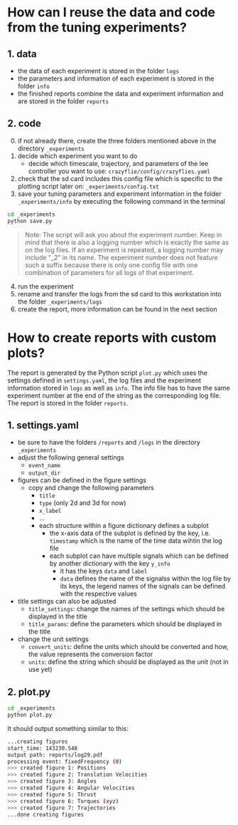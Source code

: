 # How can I reuse the data and code from the tuning experiments?

## 1. data

- the data of each experiment is stored in the folder ```logs```
- the parameters and information of each experiment is stored in the folder ```info```
- the finished reports combine the data and experiment information and are stored in the folder ```reports```

## 2. code

0. if not already there, create the three folders mentioned above in the directory ```_experiments```
1. decide which experiment you want to do
    - decide which timescale, trajectory, and parameters of the lee controller you want to use: ```crazyflie/config/crazyflies.yaml```
2. check that the sd card includes this config file which is specific to the plotting script later on: ```_experiments/config.txt```
3. save your tuning parameters and experiment information in the folder ```_experiments/info``` by executing the following command in the terminal

```bash
cd _experiments
python save.py
```

> Note: The script will ask you about the experiment number. Keep in mind that there is also a logging number which is exactly the same as on the log files. If an experiment is repeated, a logging number may include "_2" in its name. The experiment number does not feature such a suffix because there is only one config file with one combination of parameters for all logs of that experiment.

4. run the experiment
5. rename and transfer the logs from the sd card to this workstation into the folder ```_experiments/logs```
6. create the report, more information can be found in the next section

# How to create reports with custom plots?

The report is generated by the Python script ```plot.py``` which uses the settings defined in ```settings.yaml```, the log files and the experiment information stored in ```logs``` as well as ```info```. The info file has to have the same experiment number at the end of the string as the corresponding log file. The report is stored in the folder ```reports```.

## 1. settings.yaml

- be sure to have the folders ```/reports``` and ```/logs``` in the directory ```_experiments```
- adjust the following general settings
    - ```event_name```
    - ```output_dir```
- figures can be defined in the figure settings
    - copy and change the following parameters
        - ```title```
        - ```type``` (only 2d and 3d for now)
        - ```x_label```
        - ...
        - each structure within a figure dictionary defines a subplot
            - the x-axis data of the subplot is defined by the key, i.e. ```timestamp``` which is the name of the time data wihtin the log file
            - each subplot can have multiple signals which can be defined by another dictionary with the key ```y_info```
                - it has the keys ```data``` and ```label```
                - ```data``` defines the name of the signalss within the log file by its keys, the legend names of the signals can be defined with the respective values
- title settings can also be adjusted
    - ```title_settings```: change the names of the settings which should be displayed in the title
    - ```title_params```: define the parameters which should be displayed in the title
- change the unit settings
    - ```convert_units```: define the units which should be converted and how, the value represents the conversion factor
    - ```units```: define the string which should be displayed as the unit (not in use yet)

## 2. plot.py

```bash
cd _experiments
python plot.py
```

It should output something similar to this:

```bash
...creating figures
start_time: 143230.548
output path: reports/log29.pdf
processing event: fixedFrequency (0)
>>> created figure 1: Positions
>>> created figure 2: Translation Velocities
>>> created figure 3: Angles
>>> created figure 4: Angular Velocities
>>> created figure 5: Thrust
>>> created figure 6: Torques (xyz)
>>> created figure 7: Trajectories
...done creating figures
```